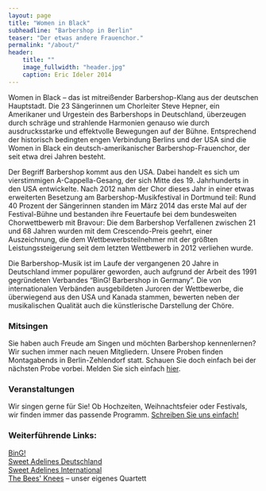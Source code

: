 ```yaml
---
layout: page
title: "Women in Black"
subheadline: "Barbershop in Berlin"
teaser: "Der etwas andere Frauenchor."
permalink: "/about/"
header:
    title: ""
    image_fullwidth: "header.jpg"
    caption: Eric Ideler 2014
---
```

Women in Black – das ist mitreißender Barbershop-Klang aus der deutschen Hauptstadt. Die 23 Sängerinnen um Chorleiter Steve Hepner, ein Amerikaner und Urgestein des Barbershops in Deutschland, überzeugen durch schräge und strahlende Harmonien genauso wie durch ausdrucksstarke und effektvolle Bewegungen auf der Bühne. Entsprechend der historisch bedingten engen Verbindung Berlins und der USA sind die Women in Black ein deutsch-amerikanischer Barbershop-Frauenchor, der seit etwa drei Jahren besteht.

Der Begriff Barbershop kommt aus den USA. Dabei handelt es sich um vierstimmigen A-Cappella-Gesang, der sich Mitte des 19. Jahrhunderts in den USA entwickelte. Nach 2012 nahm der Chor dieses Jahr in einer etwas erweiterten Besetzung am Barbershop-Musikfestival in Dortmund teil: Rund 40 Prozent der Sängerinnen standen im März 2014 das erste Mal auf der Festival-Bühne und bestanden ihre Feuertaufe bei dem bundesweiten Chorwettbewerb mit Bravour: Die dem Barbershop Verfallenen zwischen 21 und 68 Jahren wurden mit dem Crescendo-Preis geehrt, einer Auszeichnung, die dem Wettbewerbsteilnehmer mit der größten Leistungssteigerung seit dem letzten Wettbewerb in 2012 verliehen wurde.

Die Barbershop-Musik ist im Laufe der vergangenen 20 Jahre in Deutschland immer populärer geworden, auch aufgrund der Arbeit des 1991 gegründeten Verbandes “BinG! Barbershop in Germany”. Die von internationalen Verbänden ausgebildeten Juroren der Wettbewerbe, die überwiegend aus den USA und Kanada stammen, bewerten neben der musikalischen Qualität auch die künstlerische Darstellung der Chöre. 

### Mitsingen

Sie haben auch Freude am Singen und möchten Barbershop kennenlernen? Wir suchen immer nach neuen Mitgliedern. Unsere Proben finden Montagabends in Berlin-Zehlendorf statt. Schauen Sie doch einfach bei der nächsten Probe vorbei. Melden Sie sich einfach [hier](/contact/).
<!-- # Unterstützen
 -->

### Veranstaltungen

Wir singen gerne für Sie! Ob Hochzeiten, Weihnachtsfeier oder Festivals, wir finden immer das passende Programm. [Schreiben Sie uns einfach!](/contact/)

### Weiterführende Links:

[BinG!][]
<br>
[Sweet Adelines Deutschland][]
<br>
[Sweet Adelines International][]
<br>
[The Bees' Knees][] – unser eigenes Quartett


[BinG!]: http://www.barbershop.de/de/news/index.html
[Sweet Adelines Deutschland]: http://www.sweetadelines.de/
[Sweet Adelines International]: http://www.sweetadelineintl.org/
[The Bees' Knees]: https://www.facebook.com/theBK4Berlin